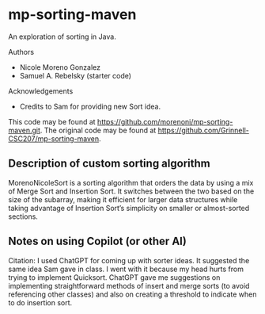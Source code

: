 # mp-sorting-maven

An exploration of sorting in Java.

Authors

* Nicole Moreno Gonzalez
* Samuel A. Rebelsky (starter code)

Acknowledgements

* Credits to Sam for providing new Sort idea.

This code may be found at <https://github.com/morenoni/mp-sorting-maven.git>. The original code may be found at <https://github.com/Grinnell-CSC207/mp-sorting-maven>.

Description of custom sorting algorithm
---------------------------------------
 MorenoNicoleSort is a sorting algorithm that orders the data by using a mix of Merge Sort and Insertion Sort.
 It switches between the two based on the size of the subarray, making it efficient for larger data structures
 while taking advantage of Insertion Sort’s simplicity on smaller or almost-sorted sections.


Notes on using Copilot (or other AI)
------------------------------------

Citation: I used ChatGPT for coming up with sorter ideas. It suggested the same idea Sam gave in class. I went with it because my head hurts from trying to implement Quicksort. ChatGPT gave me suggestions on implementing straightforward methods of insert and merge sorts (to avoid referencing other classes) and also on creating a threshold to indicate when to do insertion sort.
